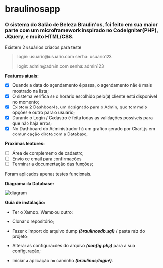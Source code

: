 # braulinosapp

<h3>O sistema do Salão de Beleza Braulin'os, foi feito em sua maior parte com um microframework inspirado no CodeIgniter(PHP), JQuery, e muito HTML/CSS.</h3>

Existem 2 usuários criados para teste:
> <p>login: usuario@usuario.com senha: usuario123</p>
> <p>login: admin@admin.com senha: admin123</p> 

<b>Features atuais:</b>
- [x] Quando a data do agendamento é passa, o agendamento não é mais mostrado na lista;
- [x] O sistema verifica se o horário escolhido pelo(a) cliente está disponivel no momento;
- [x] Existem 2 Dashboards, um designado para o Admin, que tem mais opções e outro para o usuário;
- [x] Durante o Login / Cadastro é feita todas as validações possiveis para que não haja erros;
- [x] No Dashboard do Administrador há um grafico gerado por Chart.js em comunicação direta com a Database;

<b>Proximas features:</b>
- [ ] Área de complemento de cadastro;
- [ ] Envio de email para confirmações;
- [ ] Terminar a documentação das funções;

Foram aplicados apenas testes funcionais.
<p><b>Diagrama da Database:</b></p>

![diagram](https://user-images.githubusercontent.com/47739034/90813265-b933bb80-e2fd-11ea-8242-99528ba7c2c4.png)

<p><b>Guia de instalação:</b></p>

* Ter o Xampp, Wamp ou outro;

* Clonar o repositório;

* Fazer o import do arquivo dump **_(braulinosdb.sql)_** / pasta raiz do projeto;

* Alterar as configurações do arquivo **_(config.php)_** para a sua configuração;

* Iniciar a aplicação no caminho **_(braulinos/login/)_**.
